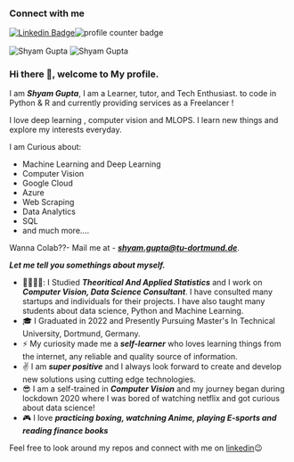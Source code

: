 ### Connect with me

[![Linkedin Badge](https://img.shields.io/badge/-shyamgupta196-blue?logo=Linkedin&logoColor=white&link=https://www.linkedin.com/in/shyam-d-gupta/)](https://www.linkedin.com/in/shyam-d-gupta/)<img src="https://komarev.com/ghpvc/?username=shyamgupta196" alt="profile counter badge" />


<img src="https://github-readme-stats.vercel.app/api?username=shyamgupta196&?count_private=true&show_icons=true" alt="Shyam Gupta" align="center" /> <img src="https://github-readme-stats.vercel.app/api/top-langs/?username=shyamgupta196" alt='Shyam Gupta' align="center" />


### Hi there 👋, welcome to My profile.

I am ***Shyam Gupta***, I am a Learner, tutor, and Tech Enthusiast. to code in Python & R and currently providing services as a Freelancer !

I love deep learning , computer vision and MLOPS. I learn new things and explore my interests everyday. 

I am Curious about: 
- Machine Learning and Deep Learning 
- Computer Vision 
- Google Cloud  
- Azure
- Web Scraping
- Data Analytics
- SQL
- and much more....

Wanna Colab??- Mail me at - ***shyam.gupta@tu-dortmund.de***.


***Let me tell you somethings about myself.***
 - 🧑🏽‍💻🔭: I Studied ***Theoritical And Applied Statistics*** and I work on ***Computer Vision, Data Science Consultant***. I have consulted many startups and individuals for their projects. I have also taught many students about data science, Python and Machine Learning.
 - :mortar_board: I Graduated in 2022 and Presently Pursuing Master's In Technical University, Dortmund, Germany.
 - :zap: My curiosity made me a ***self-learner*** who loves learning things from the internet, any reliable and quality source of information.
 - :v:  I am ***super positive*** and I always look forward to create and develop new solutions using cutting edge technologies.
 - :sunglasses: I am a self-trained in ***Computer Vision*** and my journey began during lockdown 2020 where I was bored of watching netflix and got curious about data science!
 - :video_game: I love ***practicing boxing,  watchning Anime, playing E-sports and reading finance books***

  
Feel free to look around my repos and connect with me on [linkedin](https://www.linkedin.com/in/shyam-gupta-5356511aa/)😉


<!--
**shyamgupta196/shyamgupta196** is a ✨ _special_ ✨ repository because its `README.md` (this file) appears on your GitHub profile.

Here are some ideas to get you started:

-  I’m currently working on ...
- 🌱 I’m currently learning ...
- 👯 I’m looking to collaborate on ...
- 🤔 I’m looking for help with ...
- 💬 Ask me about ...
- 📫 How to reach me: ...
- 😄 Pronouns: ...
- ⚡ Fun fact: ...
-->
